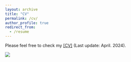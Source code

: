 ```yaml
---
layout: archive
title: "CV"
permalink: /cv/
author_profile: true
redirect_from:
  - /resume
---
```


Please feel free to check my [[CV]](/files/Jingkun_Yue_Chinese_CV_April2024.pdf)   (Last update: April. 2024).


<a href="https://clustrmaps.com/site/1bzhl"  title="Visit tracker"><img src="//www.clustrmaps.com/map_v2.png?d=5nQDltFGJyoiO3wciydO7S8NLGBAFEfmqpzT8lAY4oY&cl=ffffff" /></a>


